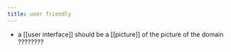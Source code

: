 ```yaml
---
title: user friendly
---
```


- a [[user interface]] should be a [[picture]] of the picture of the domain ????????
